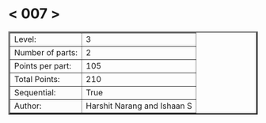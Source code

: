 # < 007 >

<table border=3 >
<tr>
    <td>Level:</td>
    <td>3</td>
</tr>
<tr>
    <td>Number of parts:</td>
    <td>2</td>
</tr>
<tr>
    <td>Points per part:</td>
    <td>105</td>
</tr>
<tr>
    <td>Total Points:</td>
    <td>210</td>
</tr>
<tr>
    <td>Sequential:</td>
    <td>True</td>
</tr>
<tr>
    <td>Author:</td>
    <td>Harshit Narang and Ishaan S</td>

</tr>
</table>